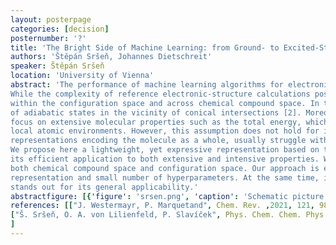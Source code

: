 ```yaml
---
layout: posterpage
categories: [decision]
posternumber: '?'
title: 'The Bright Side of Machine Learning: from Ground- to Excited-State Applications'
authors: 'Štěpán Sršeň, Johannes Dietschreit'
speaker: Štěpán Sršeň
location: 'University of Vienna'
abstract: 'The performance of machine learning algorithms for electronically excited states significantly lags behind ground-state applications [1]. 
While the complexity of reference electronic-structure calculations poses a problem of its own, there are additional obstacles when learning both 
within the configuration space and across chemical compound space. In the configuration space, for example, we have to deal with insufficient smoothness 
of adiabatic states in the vicinity of conical intersections [2]. Moreover, most of the state-of-the-art molecular representations and machine learning models 
focus on extensive molecular properties such as the total energy, which is reflected in their design. These models often assume additivity of contributions from 
local atomic environments. However, this assumption does not hold for intensive properties such as excitation properties. On the other hand, global molecular 
representations encoding the molecule as a whole, usually struggle with missing permutational invariance and non-constant size when learning in the chemical compound space.
We propose here a lightweight, yet expressive representation based on the expansion into spherical harmonics (see Fig. 1) and two machine learning kernels allowing 
its efficient application to both extensive and intensive properties. We demonstrate the performance of our kernel-based framework on multiple datasets, encompassing 
both chemical compound space and configuration space. Our approach is easily implementable thanks to its simplicity, and cheap to apply due to the small size of the 
representation and small number of hyperparameters. At the same time, it reaches or surpasses the accuracy of current state-of-the-art representations and kernels and 
stands out for its general applicability.'
abstractfigure: [{'figure': 'srsen.png', 'caption': 'Schematic picture of the representation'}]
references: [["J. Westermayr, P. Marquetand", Chem. Rev. ,2021, 121, 9873–9926],
["Š. Sršeň, O. A. von Lilienfeld, P. Slavíček", Phys. Chem. Chem. Phys. ,2024, 26, 4306–4319]
]
---
```

